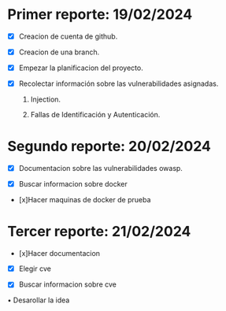 
# Primer reporte: 19/02/2024

- [x] Creacion de cuenta de github.

- [x] Creacion de una branch.

- [x] Empezar la planificacion del proyecto.

- [x] Recolectar información sobre las vulnerabilidades asignadas. 

    1. Injection.
    
    2. Fallas de Identificación y Autenticación.
    
# Segundo reporte:  20/02/2024


- [x] Documentacion sobre las vulnerabilidades owasp.

- [x] Buscar informacion sobre docker

- [x]Hacer maquinas de docker de prueba

# Tercer reporte:  21/02/2024


- [x]Hacer documentacion

- [x] Elegir cve 

- [x] Buscar informacion sobre cve

• Desarollar la idea


